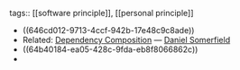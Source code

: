 tags:: [[software principle]], [[personal principle]]

- ((646cd012-9713-4ccf-942b-17e48c9c8ade))
- Related: [Dependency Composition](https://martinfowler.com/articles/dependency-composition.html) — [Daniel Somerfield](https://github.com/danielsomerfield)
- ((64b40184-ea05-428c-9fda-eb8f8066862c))
-